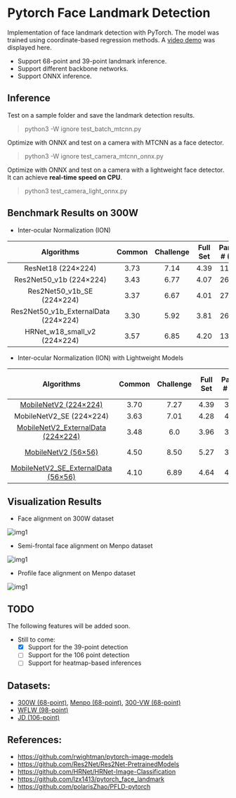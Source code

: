 # Pytorch Face Landmark Detection
Implementation of face landmark detection with PyTorch. The model was trained using coordinate-based regression methods. A [video demo](https://lnkd.in/eH27JcP) was displayed here. 

* Support 68-point and 39-point landmark inference.
* Support different backbone networks.
* Support ONNX inference. 

## Inference
Test on a sample folder and save the landmark detection results.
> python3 -W ignore test_batch_mtcnn.py

Optimize with ONNX and test on a camera with MTCNN as a face detector. 
> python3 -W ignore test_camera_mtcnn_onnx.py

Optimize with ONNX and test on a camera with a lightweight face detector. It can achieve **real-time speed on CPU**.
> python3 test_camera_light_onnx.py

## Benchmark Results on 300W

* Inter-ocular Normalization (ION)

| Algorithms | Common | Challenge | Full Set | Param # (M) | 
|:-:|:-:|:-:|:-:|:-:|
| ResNet18 (224×224)  |3.73 | 7.14 | 4.39 | 11.76 | 
| Res2Net50_v1b (224×224)  |3.43 | 6.77 | 4.07 | 26.00 | 
| Res2Net50_v1b_SE (224×224)  |3.37 | 6.67 | 4.01| 27.05 |
| Res2Net50_v1b_ExternalData (224×224)  |3.30 | 5.92 | 3.81 | 26.00 | 
| HRNet_w18_small_v2 (224×224)  | 3.57 | 6.85 | 4.20 | 13.83 | 

* Inter-ocular Normalization (ION) with Lightweight Models

| Algorithms | Common | Challenge | Full Set | Param # (M) | CPU Inference (s) |
|:-:|:-:|:-:|:-:|:-:|:-:|
| [MobileNetV2 (224×224)](https://drive.google.com/file/d/1w424ZxfBsv7NFwoqynRPNxe43FHABeJV/view?usp=sharing )    |3.70 | 7.27 | 4.39 | 3.74 | 1.2|
| MobileNetV2_SE (224×224)  | 3.63 | 7.01 | 4.28 | 4.15 | /|
| [MobileNetV2_ExternalData (224×224)](https://drive.google.com/file/d/1Le5UdpMkKOTRr1sTp4lwkw8263sbgdSe/view?usp=sharing)   |3.48 | 6.0 | 3.96 | 3.74 | 1.2|
| [MobileNetV2 (56×56)](https://drive.google.com/file/d/10DyP9GqAATXFj64MmXlet84Ewb4ryP1K/view?usp=sharing)  |4.50 | 8.50 | 5.27 | 3.74 | 0.01 ([onnx](https://drive.google.com/file/d/1UkJfsY1Y00IhxuGS-mEZkfKC3ekfFI3G/view?usp=sharing))|
| [MobileNetV2_SE_ExternalData (56×56)](https://drive.google.com/file/d/1BcfUVGPHlILLlWN4h6E9lbwtz85PUbuW/view?usp=sharing)  |4.10 | 6.89 | 4.64 | 4.10 | 0.01 ([onnx](https://drive.google.com/file/d/1Kw-OKKAzoPxg1hVMvdtCbnCw2GWNC85q/view?usp=sharing))|



## Visualization Results
* Face alignment on 300W dataset

![img1](https://github.com/cunjian/pytorch_face_landmark/blob/master/imgs/300w.png)

* Semi-frontal face alignment on Menpo dataset

![img1](https://github.com/cunjian/pytorch_face_landmark/blob/master/imgs/menpo_semi_frontal.png)

* Profile face alignment on Menpo dataset

![img1](https://github.com/cunjian/pytorch_face_landmark/blob/master/imgs/menpo_profile.png)


## TODO
The following features will be added soon. 
- Still to come:
  * [x] Support for the 39-point detection
  * [ ] Support for the 106 point detection
  * [ ] Support for heatmap-based inferences
 
## Datasets:

* [300W (68-point)](https://ibug.doc.ic.ac.uk/resources/300-W/), [Menpo (68-point)](https://ibug.doc.ic.ac.uk/resources/2nd-facial-landmark-tracking-competition-menpo-ben/), [300-VW (68-point)](https://ibug.doc.ic.ac.uk/resources/300-VW/)
* [WFLW (98-point)](https://wywu.github.io/projects/LAB/WFLW.html)
* [JD (106-point)](https://facial-landmarks-localization-challenge.github.io/)


## References:
* https://github.com/rwightman/pytorch-image-models
* https://github.com/Res2Net/Res2Net-PretrainedModels
* https://github.com/HRNet/HRNet-Image-Classification
* https://github.com/lzx1413/pytorch_face_landmark
* https://github.com/polarisZhao/PFLD-pytorch


